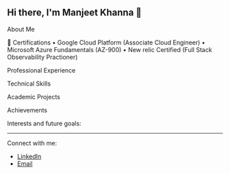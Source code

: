 ## Hi there, I'm Manjeet Khanna 👋

<!--
**ManjeetKhanna/ManjeetKhanna** is a ✨ _special_ ✨ repository because its `README.md` (this file) appears on your GitHub profile.

Here are some ideas to get you started:

- 🔭 I’m currently working on ...
- 🌱 I’m currently learning ...
- 👯 I’m looking to collaborate on ...
- 🤔 I’m looking for help with ...
- 💬 Ask me about ...
- 📫 How to reach me: ...
- 😄 Pronouns: ...
- ⚡ Fun fact: ...
-->

About Me

:scroll: Certifications
•	Google Cloud Platform (Associate Cloud Engineer)
•	Microsoft Azure Fundamentals (AZ-900)
•	New relic Certified (Full Stack Observability Practioner)

Professional Experience

Technical Skills

Academic Projects

Achievements

Interests and future goals:

---

Connect with me:
- [LinkedIn](linkedin.com/in/manjeet-khanna-1853711a5)
- [Email](manjeetkhanna04@gmail.com)
